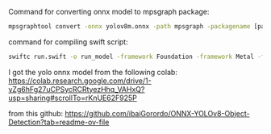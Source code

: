 Command for converting onnx model to mpsgraph package:

```bash
mpsgraphtool convert -onnx yolov8m.onnx -path mpsgraph -packagename [package name]
```

command for compiling swift script:
```bash
swiftc run.swift -o run_model -framework Foundation -framework Metal -framework MetalPerformanceShadersGraph
```


I got the yolo onnx model from the following colab:
https://colab.research.google.com/drive/1-yZg6hFg27uCPSycRCRtyezHhq_VAHxQ?usp=sharing#scrollTo=rKnUE62F925P

from this github: https://github.com/ibaiGorordo/ONNX-YOLOv8-Object-Detection?tab=readme-ov-file